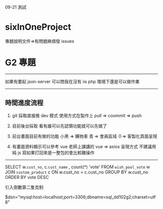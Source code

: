 09-21 測試

# sixInOneProject

專題說明文件=>有問題麻煩發 issues

# G2 專題

---

如果有要起 json-server 可以問我在沒有 iis php 環境下還是可以做作業

---

## 時間進度流程

1. git 採取直接推 dev 模式
   使用方式在製作上 pull => coommit => push

2. 目前後台採取
   看有誰可以先認領功能就可以先做了

3. 前台畫面目前有做的功能
   小黑 => 購物車
   青 => 會員區域
   ０=> 客製化頁面呈現

4. 有畫面資料顯示可以參考
   vue 老師上課講的 vue => axios 呈現方式
   不建議用純 js 寫如果打回來是一整包的會比較難操作

---

SELECT w.`cust_no`, c.`cust_name` , count(\*) 'vote' FROM `wish_pool_vote` w JOIN `custom_product` c ON w.cust_no = c.cust_no GROUP BY w.cust_no ORDER BY vote DESC

引入倒數第二隻克制

\$dsn="mysql:host=localhost;port=3306;dbname=sql_dd102g2;charset=utf8"
